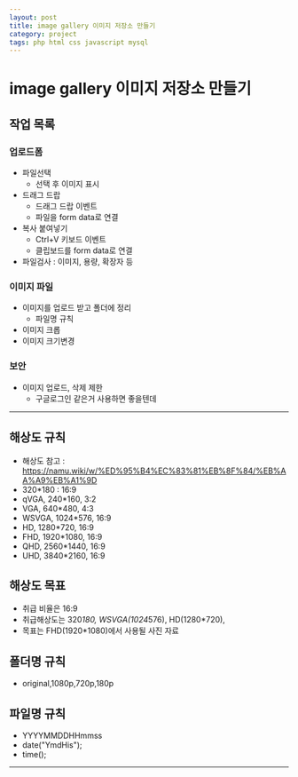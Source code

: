 ```yaml
---
layout: post
title: image gallery 이미지 저장소 만들기
category: project
tags: php html css javascript mysql
---
```


# image gallery 이미지 저장소 만들기

## 작업 목록
### 업로드폼
* 파일선택
  * 선택 후 이미지 표시
* 드래그 드랍
  * 드래그 드랍 이벤트
  * 파일을 form data로 연결
* 복사 붙여넣기
  * Ctrl+V 키보드 이벤트
  * 클립보드를 form data로 연결
* 파일검사 : 이미지, 용량, 확장자 등
### 이미지 파일
* 이미지를 업로드 받고 폴더에 정리
  * 파일명 규칙
* 이미지 크롭
* 이미지 크기변경
### 보안
* 이미지 업로드, 삭제 제한
  * 구글로그인 같은거 사용하면 좋을텐데

---

## 해상도 규칙
* 해상도 참고 : https://namu.wiki/w/%ED%95%B4%EC%83%81%EB%8F%84/%EB%AA%A9%EB%A1%9D
* 320*180 : 16:9
* qVGA, 240*160, 3:2
* VGA, 640*480, 4:3
* WSVGA, 1024*576, 16:9
* HD, 1280*720, 16:9
* FHD, 1920*1080, 16:9
* QHD, 2560*1440, 16:9
* UHD, 3840*2160, 16:9

## 해상도 목표
* 취급 비율은 16:9
* 취급해상도는 320*180, WSVGA(1024*576), HD(1280*720),
* 목표는 FHD(1920*1080)에서 사용될 사진 자료 

## 폴더명 규칙
* original,1080p,720p,180p

## 파일명 규칙
* YYYYMMDDHHmmss
* date("YmdHis");
* time();

---
